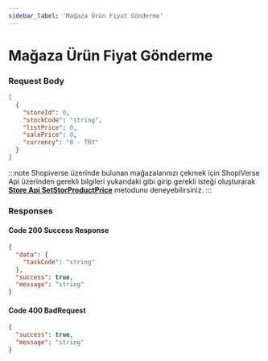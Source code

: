 ```yaml
---
sidebar_label: 'Mağaza Ürün Fiyat Gönderme'
---
```


# Mağaza Ürün Fiyat Gönderme

### Request Body

```json
[
  {
    "storeId": 0,
    "stockCode": "string",
    "listPrice": 0,
    "salePrice": 0,
    "currency": "0 - TRY"
  }
]
```

:::note
Shopiverse üzerinde bulunan mağazalarınızı çekmek için ShopiVerse Api üzerinden gerekli bilgileri yukarıdaki gibi girip gerekli isteği oluşturarak **[Store Api SetStorProductPrice](https://api.shopiverse.com/swagger/index.html "Store Api SetStoreProductPrice")** metodunu deneyebilirsiniz.
:::

### Responses

#### Code 200 Success Response
```json
{
  "data": {
    "taskCode": "string"
  },
  "success": true,
  "message": "string"
}
```

#### Code 400 BadRequest
```json
{
  "success": true,
  "message": "string"
}
```
